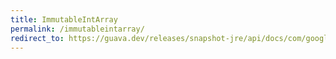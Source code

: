 ```yaml
---
title: ImmutableIntArray
permalink: /immutableintarray/
redirect_to: https://guava.dev/releases/snapshot-jre/api/docs/com/google/common/primitives/ImmutableIntArray.html
---
```

